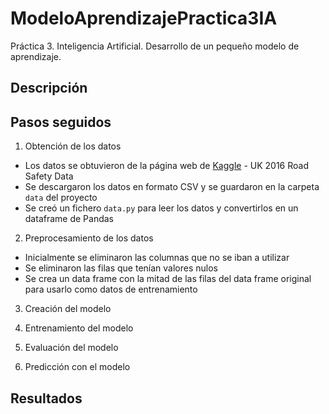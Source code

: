 # ModeloAprendizajePractica3IA
Práctica 3. Inteligencia Artificial. Desarrollo de un pequeño modelo de aprendizaje. 

## Descripción

## Pasos seguidos
1) Obtención de los datos 
- Los datos se obtuvieron de la página web de [Kaggle](https://www.kaggle.com/datasets/bluehorseshoe/uk-2016-road-safety-data/data) - UK 2016 Road Safety Data
- Se descargaron los datos en formato CSV y se guardaron en la carpeta `data` del proyecto
- Se creó un fichero `data.py` para leer los datos y convertirlos en un dataframe de Pandas

2) Preprocesamiento de los datos
- Inicialmente se eliminaron las columnas que no se iban a utilizar
- Se eliminaron las filas que tenían valores nulos
- Se crea un data frame con la mitad de las filas del data frame original para usarlo como datos de entrenamiento

3) Creación del modelo

4) Entrenamiento del modelo

5) Evaluación del modelo

6) Predicción con el modelo

## Resultados